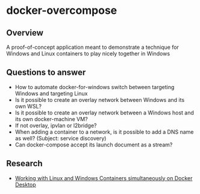 # docker-overcompose

## Overview

A proof-of-concept application meant to demonstrate a technique for Windows and Linux containers to play nicely together in Windows

## Questions to answer

* How to automate docker-for-windows switch between targeting Windows and targeting Linux
* Is it possible to create an overlay network between Windows and its own WSL?
* Is it possible to create an overlay network between a Windows host and its own docker-machine VM?
* If not overlay, ipvlan or l2bridge?
* When adding a container to a network, is it possible to add a DNS name as well? (Subject: service discovery)
* Can docker-compose accept its launch document as a stream?

## Research

* [Working with Linux and Windows Containers simultaneously on Docker Desktop](https://markheath.net/post/docker-desktop-windows-and-linux)
